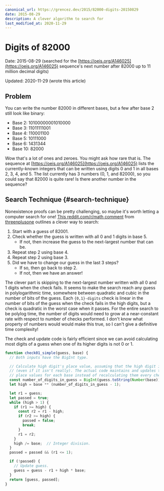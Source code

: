 ```yaml
---
canonical_url: https://grencez.dev/2015/82000-digits-20150829
date: 2015-08-29
description: A clever algorithm to search for
last_modified_at: 2020-11-29
---
```


# Digits of 82000

Date: 2015-08-29 (searched for the [https://oeis.org/A146025](https://oeis.org/A146025) sequence's next number after 82000 up to 11 million decimal digits)

Updated: 2020-11-29 (wrote this article)

## Problem

You can write the number 82000 in different bases, but a few after base 2 still look like binary:

* Base 2: 10100000001010000
* Base 3: 11011111001
* Base 4: 110001100
* Base 5: 10111000
* Base 6: 1431344
* Base 10: 82000

Wow that's a lot of ones and zeroes.
You might ask how rare that is.
The sequence at [https://oeis.org/A146025](https://oeis.org/A146025) lists the currently-known integers that can be written using digits 0 and 1 in all bases 2, 3, 4, and 5.
The list currently has 3 numbers (0, 1, and 82000), so you could say that 82000 is quite rare!
Is there another number in the sequence?


## Search Technique {#search-technique}

Nonexistence proofs can be pretty challenging, so maybe it's worth letting a computer search for one!
[This reddit.com/r/math comment](https://www.reddit.com/r/math/comments/36jq0k/a_curious_property_of_82000/crf0pkn) from [threenplusone](https://www.reddit.com/user/threenplusone/) outlines a clever way to search:

1. Start with a guess of 82001.
2. Check whether the guess is written with all 0 and 1 digits in base 5.
   * If not, then increase the guess to the next-largest number that can be.
3. Repeat step 2 using base 4.
4. Repeat step 2 using base 3.
5. Did we have to change our guess in the last 3 steps?
   * If so, then go back to step 2.
   * If not, then we have an answer!

The clever part is skipping to the next-largest number written with all 0 and 1 digits when the check fails.
It seems to make the search reach any guess in polylogarithmic time, somewhere between quadratic and cubic in the number of bits of the guess.
Each `{0,1}-digits` check is linear in the number of bits of the guess when the check fails in the high digits, but a check is quadratic in the worst case when it passes.
For the entire search to be polylog time, the number of digits would need to grow at a near-constant rate with respect to number of checks performed.
I don't know what property of numbers would would make this true, so I can't give a definitive time complexity!

The check and update code is fairly efficient since we can avoid calculating most digits of a guess when one of its higher digits is not 0 or 1.

```javascript
function check01_simple(guess, base) {
  // Both inputs have the BigInt type.

  // Calculate high digit's place value, assuming that the high digit is 1
  // (even if it isn't really). The actual code maintains and updates these
  // place values for each base instead of recalculating them every check.
  const number_of_digits_in_guess = BigInt(guess.toString(Number(base)).length);
  let high = base ** (number_of_digits_in_guess - 1);

  let r1 = guess;
  let passed = true;
  while (high > 1) {
    if (r1 >= high) {
      const r2 = r1 - high;
      if (r2 >= high) {
        passed = false;
        break;
      }
      r1 = r2;
    }
    high /= base;  // Integer division.
  }
  passed = passed && (r1 <= 1);

  if (!passed) {
    // Update guess.
    guess = guess - r1 + high * base;
  }
  return [guess, passed];
}
```
